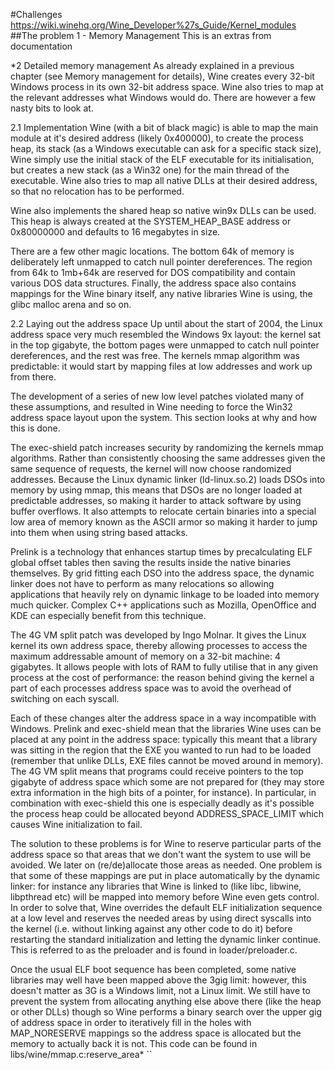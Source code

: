 #Challenges
https://wiki.winehq.org/Wine_Developer%27s_Guide/Kernel_modules
##The problem 1 - Memory Management
This is an extras from documentation 

*2 Detailed memory management
As already explained in a previous chapter (see Memory management for details), Wine creates every 32-bit Windows process in its own 32-bit address space. Wine also tries to map at the relevant addresses what Windows would do. There are however a few nasty bits to look at.

2.1 Implementation
Wine (with a bit of black magic) is able to map the main module at it's desired address (likely 0x400000), to create the process heap, its stack (as a Windows executable can ask for a specific stack size), Wine simply use the initial stack of the ELF executable for its initialisation, but creates a new stack (as a Win32 one) for the main thread of the executable. Wine also tries to map all native DLLs at their desired address, so that no relocation has to be performed.

Wine also implements the shared heap so native win9x DLLs can be used. This heap is always created at the SYSTEM_HEAP_BASE address or 0x80000000 and defaults to 16 megabytes in size.

There are a few other magic locations. The bottom 64k of memory is deliberately left unmapped to catch null pointer dereferences. The region from 64k to 1mb+64k are reserved for DOS compatibility and contain various DOS data structures. Finally, the address space also contains mappings for the Wine binary itself, any native libraries Wine is using, the glibc malloc arena and so on.

2.2 Laying out the address space
Up until about the start of 2004, the Linux address space very much resembled the Windows 9x layout: the kernel sat in the top gigabyte, the bottom pages were unmapped to catch null pointer dereferences, and the rest was free. The kernels mmap algorithm was predictable: it would start by mapping files at low addresses and work up from there.

The development of a series of new low level patches violated many of these assumptions, and resulted in Wine needing to force the Win32 address space layout upon the system. This section looks at why and how this is done.

The exec-shield patch increases security by randomizing the kernels mmap algorithms. Rather than consistently choosing the same addresses given the same sequence of requests, the kernel will now choose randomized addresses. Because the Linux dynamic linker (ld-linux.so.2) loads DSOs into memory by using mmap, this means that DSOs are no longer loaded at predictable addresses, so making it harder to attack software by using buffer overflows. It also attempts to relocate certain binaries into a special low area of memory known as the ASCII armor so making it harder to jump into them when using string based attacks.

Prelink is a technology that enhances startup times by precalculating ELF global offset tables then saving the results inside the native binaries themselves. By grid fitting each DSO into the address space, the dynamic linker does not have to perform as many relocations so allowing applications that heavily rely on dynamic linkage to be loaded into memory much quicker. Complex C++ applications such as Mozilla, OpenOffice and KDE can especially benefit from this technique.

The 4G VM split patch was developed by Ingo Molnar. It gives the Linux kernel its own address space, thereby allowing processes to access the maximum addressable amount of memory on a 32-bit machine: 4 gigabytes. It allows people with lots of RAM to fully utilise that in any given process at the cost of performance: the reason behind giving the kernel a part of each processes address space was to avoid the overhead of switching on each syscall.

Each of these changes alter the address space in a way incompatible with Windows. Prelink and exec-shield mean that the libraries Wine uses can be placed at any point in the address space: typically this meant that a library was sitting in the region that the EXE you wanted to run had to be loaded (remember that unlike DLLs, EXE files cannot be moved around in memory). The 4G VM split means that programs could receive pointers to the top gigabyte of address space which some are not prepared for (they may store extra information in the high bits of a pointer, for instance). In particular, in combination with exec-shield this one is especially deadly as it's possible the process heap could be allocated beyond ADDRESS_SPACE_LIMIT which causes Wine initialization to fail.

The solution to these problems is for Wine to reserve particular parts of the address space so that areas that we don't want the system to use will be avoided. We later on (re/de)allocate those areas as needed. One problem is that some of these mappings are put in place automatically by the dynamic linker: for instance any libraries that Wine is linked to (like libc, libwine, libpthread etc) will be mapped into memory before Wine even gets control. In order to solve that, Wine overrides the default ELF initialization sequence at a low level and reserves the needed areas by using direct syscalls into the kernel (i.e. without linking against any other code to do it) before restarting the standard initialization and letting the dynamic linker continue. This is referred to as the preloader and is found in loader/preloader.c.

Once the usual ELF boot sequence has been completed, some native libraries may well have been mapped above the 3gig limit: however, this doesn't matter as 3G is a Windows limit, not a Linux limit. We still have to prevent the system from allocating anything else above there (like the heap or other DLLs) though so Wine performs a binary search over the upper gig of address space in order to iteratively fill in the holes with MAP_NORESERVE mappings so the address space is allocated but the memory to actually back it is not. This code can be found in libs/wine/mmap.c:reserve_area*
``
